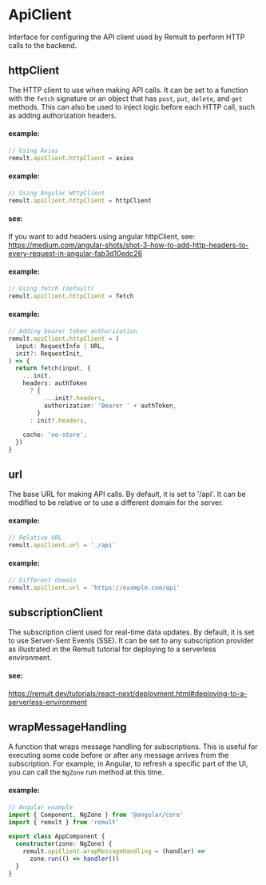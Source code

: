 # ApiClient

Interface for configuring the API client used by Remult to perform HTTP calls to the backend.

## httpClient

The HTTP client to use when making API calls. It can be set to a function with the `fetch` signature
or an object that has `post`, `put`, `delete`, and `get` methods. This can also be used to inject
logic before each HTTP call, such as adding authorization headers.

#### example:

```ts
// Using Axios
remult.apiClient.httpClient = axios
```

#### example:

```ts
// Using Angular HttpClient
remult.apiClient.httpClient = httpClient
```

#### see:

If you want to add headers using angular httpClient, see: https://medium.com/angular-shots/shot-3-how-to-add-http-headers-to-every-request-in-angular-fab3d10edc26

#### example:

```ts
// Using fetch (default)
remult.apiClient.httpClient = fetch
```

#### example:

```ts
// Adding bearer token authorization
remult.apiClient.httpClient = (
  input: RequestInfo | URL,
  init?: RequestInit,
) => {
  return fetch(input, {
    ...init,
    headers: authToken
      ? {
          ...init?.headers,
          authorization: 'Bearer ' + authToken,
        }
      : init?.headers,

    cache: 'no-store',
  })
}
```

## url

The base URL for making API calls. By default, it is set to '/api'. It can be modified to be relative
or to use a different domain for the server.

#### example:

```ts
// Relative URL
remult.apiClient.url = './api'
```

#### example:

```ts
// Different domain
remult.apiClient.url = 'https://example.com/api'
```

## subscriptionClient

The subscription client used for real-time data updates. By default, it is set to use Server-Sent Events (SSE).
It can be set to any subscription provider as illustrated in the Remult tutorial for deploying to a serverless environment.

#### see:

https://remult.dev/tutorials/react-next/deployment.html#deploying-to-a-serverless-environment

## wrapMessageHandling

A function that wraps message handling for subscriptions. This is useful for executing some code before
or after any message arrives from the subscription.
For example, in Angular, to refresh a specific part of the UI,
you can call the `NgZone` run method at this time.

#### example:

```ts
// Angular example
import { Component, NgZone } from '@angular/core'
import { remult } from 'remult'

export class AppComponent {
  constructor(zone: NgZone) {
    remult.apiClient.wrapMessageHandling = (handler) =>
      zone.run(() => handler())
  }
}
```
